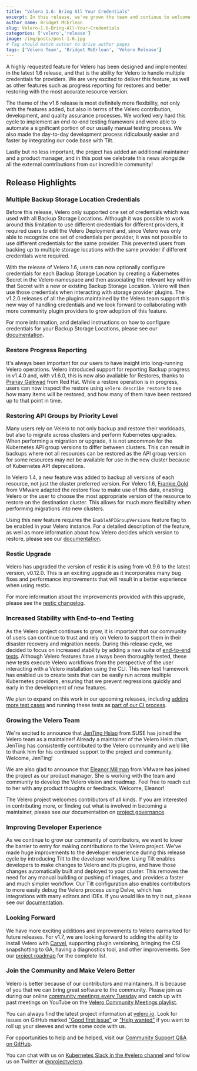 ```yaml
---
title: "Velero 1.6: Bring All Your Credentials"
excerpt: In this release, we've grown the team and continue to welcome new members to our community. We're excited to introduce new features such as multiple Backup Storage Location credentials, restore progress reporting, and restoring Kubernetes API groups by priority level, as well as many user and developer experience improvements. We're thrilled to have such significant contributions from the community and we're proud to deliver Velero 1.6.
author_name: Bridget McErlean
slug: Velero-1.6-Bring-All-Your-Credentials
categories: ['velero','release']
image: /img/posts/post-1.6.jpg
# Tag should match author to drive author pages
tags: ['Velero Team', 'Bridget McErlean', 'Velero Release']
---
```

A highly requested feature for Velero has been designed and implemented in the latest 1.6 release, and that is the ability for Velero to handle multiple credentials for providers.
We are very excited to deliver this feature, as well as other features such as progress reporting for restores and better restoring with the most accurate resource version.

The theme of the v1.6 release is most definitely more flexibility, not only with the features added, but also in terms of the Velero contribution, development, and quality assurance processes.
We worked very hard this cycle to implement an end-to-end testing framework and were able to automate a significant portion of our usually manual testing process.
We also made the day-to-day development process ridiculously easier and faster by integrating our code base with Tilt.

Lastly but no less important, the project has added an additional maintainer and a product manager, and in this post we celebrate this news alongside all the external contributions from our incredible community!

## Release Highlights

### Multiple Backup Storage Location Credentials

Before this release, Velero only supported one set of credentials which was used with all Backup Storage Locations.
Although it was possible to work around this limitation to use different credentials for different providers, it required users to edit the Velero Deployment and, since Velero was only able to recognize one set of credentials per provider, it was not possible to use different credentials for the same provider.
This prevented users from backing up to multiple storage locations with the same provider if different credentials were required.

With the release of Velero 1.6, users can now optionally configure credentials for each Backup Storage Location by creating a Kubernetes Secret in the Velero namespace and then associating the relevant key within that Secret with a new or existing Backup Storage Location.
Velero will then use those credentials when interacting with storage provider plugins.
The v1.2.0 releases of all the plugins maintained by the Velero team support this new way of handling credentials and we look forward to collaborating with more community plugin providers to grow adoption of this feature.

For more information, and detailed instructions on how to configure credentials for your Backup Storage Locations, please see our [documentation](/docs/v1.6/locations/#create-a-storage-location-that-uses-unique-credentials).

### Restore Progress Reporting

It's always been important for our users to have insight into long-running Velero operations.
Velero introduced support for reporting Backup progress in v1.4.0 and, with v1.6.0, this is now also available for Restores, thanks to [Pranav Gaikwad](https://github.com/pranavgaikwad) from Red Hat.
While a restore operation is in progress, users can now inspect the restore using `velero describe restore` to see how many items will be restored, and how many of them have been restored up to that point in time.

### Restoring API Groups by Priority Level

Many users rely on Velero to not only backup and restore their workloads, but also to migrate across clusters and perform Kubernetes upgrades.
When performing a migration or upgrade, it is not uncommon for the Kubernetes API group versions to differ between clusters.
This can result in backups where not all resources can be restored as the API group version for some resources may not be available for use in the new cluster because of Kubernetes API deprecations.

In Velero 1.4, a new feature was added to backup all versions of each resource, not just the cluster preferred version.
For Velero 1.6, [Frankie Gold](https://github.com/codegold79) from VMware adapted the restore flow to make use of this data, enabling Velero or the user to choose the most appropriate version of the resource to restore on the destination cluster.
This allows for much more flexibility when performing migrations into new clusters.

Using this new feature requires the `EnableAPIGroupVersions` feature flag to be enabled in your Velero instance.
For a detailed description of the feature, as well as more information about how Velero decides which version to restore, please see our [documentation](/docs/v1.6/enable-api-group-versions-feature/).

### Restic Upgrade

Velero has upgraded the version of restic it is using from v0.9.6 to the latest version, v0.12.0.
This is an exciting upgrade as it incorporates many bug fixes and performance improvements that will result in a better experience when using restic.

For more information about the improvements provided with this upgrade, please see the [restic changelog](https://github.com/restic/restic/blob/v0.12.0/CHANGELOG.md).

### Increased Stability with End-to-end Testing

As the Velero project continues to grow, it is important that our community of users can continue to trust and rely on Velero to support them in their disaster recovery and migration needs.
During this release cycle, we decided to focus on increased stability by adding a new suite of [end-to-end tests](https://github.com/vmware-tanzu/velero/tree/main/test/e2e).
Although Velero features have always been thoroughly tested, these new tests execute Velero workflows from the perspective of the user interacting with a Velero installation using the CLI.
This new test framework has enabled us to create tests that can be easily run across multiple Kubernetes providers, ensuring that we prevent regressions quickly and early in the development of new features.

We plan to expand on this work in our upcoming releases, including [adding more test cases](https://github.com/vmware-tanzu/velero/issues/3531) and running these tests as [part of our CI process](https://github.com/vmware-tanzu/velero/issues/3574).

### Growing the Velero Team

We're excited to announce that [JenTing Hsiao](https://github.com/jenting) from SUSE has joined the Velero team as a maintainer! Already a maintainer of the Velero Helm chart, JenTing has consistently contributed to the Velero community and we’d like to thank him for his continued support to the project and community.
Welcome, JenTing!

We are also glad to announce that [Eleanor Millman](https://github.com/eleanor-millman) from VMware has joined the project as our product manager.
She is working with the team and community to develop the Velero vision and roadmap.
Feel free to reach out to her with any product thoughts or feedback.
Welcome, Eleanor!

The Velero project welcomes contributors of all kinds.
If you are interested in contributing more, or finding out what is involved in becoming a maintainer, please see our documentation on [project governance](https://github.com/vmware-tanzu/velero/blob/main/GOVERNANCE.md).

### Improving Developer Experience

As we continue to grow our community of contributors, we want to lower the barrier to entry for making contributions to the Velero project.
We’ve made huge improvements to the developer experience during this release cycle by introducing Tilt to the developer workflow.
Using Tilt enables developers to make changes to Velero and its plugins, and have those changes automatically built and deployed to your cluster.
This removes the need for any manual building or pushing of images, and provides a faster and much simpler workflow.
Our Tilt configuration also enables contributors to more easily debug the Velero process using Delve, which has integrations with many editors and IDEs.
If you would like to try it out, please see our [documentation](/docs/v1.6/tilt/).

### Looking Forward

We have more exciting additions and improvements to Velero earmarked for future releases.
For v1.7, we are looking forward to adding the ability to install Velero with [Carvel](https://carvel.dev/), supporting plugin versioning, bringing the CSI snapshotting to GA, having a diagnostics tool, and other improvements.
See our [project roadmap](https://github.com/vmware-tanzu/velero/blob/main/ROADMAP.md#170-roadmap) for the complete list.


### Join the Community and Make Velero Better

Velero is better because of our contributors and maintainers.
It is because of you that we can bring great software to the community.
Please join us during our online [community meetings every Tuesday](https://hackmd.io/Jq6F5zqZR7S80CeDWUklkA?view) and catch up with past meetings on YouTube on the [Velero Community Meetings playlist](https://www.youtube.com/watch?v=nc48ocI-6go&list=PL7bmigfV0EqQRysvqvqOtRNk4L5S7uqwM).

You can always find the latest project information at [velero.io](https://velero.io).
Look for issues on GitHub marked ["Good first issue"](https://github.com/vmware-tanzu/velero/issues?q=is%3Aopen+is%3Aissue+label%3A%22Good+first+issue%22) or ["Help wanted"](https://github.com/vmware-tanzu/velero/issues?q=is%3Aopen+is%3Aissue+label%3A%22Help+wanted%22+) if you want to roll up your sleeves and write some code with us.

For opportunities to help and be helped, visit our [Community Support Q&A on GitHub](https://github.com/vmware-tanzu/velero/discussions/categories/community-support-q-a).

You can chat with us on [Kubernetes Slack in the #velero channel](https://kubernetes.slack.com/messages/C6VCGP4MT) and follow us on Twitter at [@projectvelero](https://twitter.com/projectvelero).
